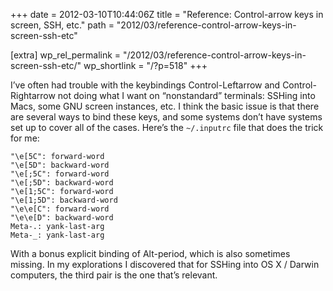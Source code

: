 +++
date = 2012-03-10T10:44:06Z
title = "Reference: Control-arrow keys in screen, SSH, etc."
path = "2012/03/reference-control-arrow-keys-in-screen-ssh-etc"

[extra]
wp_rel_permalink = "/2012/03/reference-control-arrow-keys-in-screen-ssh-etc/"
wp_shortlink = "/?p=518"
+++

I’ve often had trouble with the keybindings Control-Leftarrow and Control-
Rightarrow not doing what I want on “nonstandard” terminals: SSHing into Macs,
some GNU screen instances, etc. I think the basic issue is that there are
several ways to bind these keys, and some systems don’t have systems set up to
cover all of the cases. Here’s the `~/.inputrc` file that does the trick for
me:

```
"\e[5C": forward-word
"\e[5D": backward-word
"\e[;5C": forward-word
"\e[;5D": backward-word
"\e[1;5C": forward-word
"\e[1;5D": backward-word
"\e\e[C": forward-word
"\e\e[D": backward-word
Meta-.: yank-last-arg
Meta-_: yank-last-arg
```

With a bonus explicit binding of Alt-period, which is also sometimes missing. In
my explorations I discovered that for SSHing into OS X / Darwin computers, the
third pair is the one that’s relevant.
